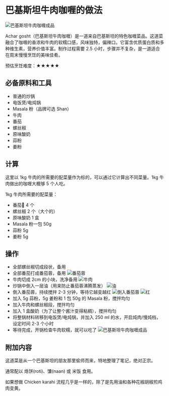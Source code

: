 # 巴基斯坦牛肉咖喱的做法

![巴基斯坦牛肉咖喱成品](./巴基斯坦牛肉咖喱.png)

Achar gosht（巴基斯坦牛肉咖喱）是一道来自巴基斯坦的特色咖喱菜品。这道菜融合了咖喱的香浓和牛肉的软糯口感，风味独特，偏辣口。它富含优质蛋白质和多种维生素，营养价值丰富。制作过程需要 2.5 小时，步骤并不复杂，是一道适合在周末慢慢烹饪的美味佳肴。

预估烹饪难度：★★★★★

## 必备原料和工具

- 普通的炒锅
- 电饭煲/电炖锅
- Masala 粉（品牌可选 Shan）
- 牛肉
- 番茄
- 螺丝椒
- 原味酸奶
- 蒜粉
- 姜粉

## 计算

这里以 1kg 牛肉的所需要的配菜量作为标的，可以通过它计算出不同菜量。1kg 牛肉做出的咖喱大概够 5 个人吃。

1kg 牛肉所需要的配菜量：

- 番茄🍅 4 个
- 螺丝椒 2 个（大个的）
- 原味酸奶 1 盒
- Masala 粉一包 50g
- 蒜粉 5g
- 姜粉 5g

## 操作

- 全部螺丝椒切成段状，备用
- 全部番茄打成番茄蓉，备用
![番茄蓉](./番茄蓉.png)
- 牛肉切成 2cm 的小块，洗净备用
![牛肉](./牛肉.png)
- 炒锅中倒入一层油（用来防止番茄蓉沸腾蒸发）
![油](./油.png)
- 倒入番茄蓉，持续搅拌 2-3 分钟，等待它越变越红
![倒入番茄蓉](./倒入番茄蓉.png)
![红](./红.png)
- 加入 5g 蒜粉，5g 姜粉和 1 包 50g 的 Masala 粉，搅拌均匀
- 加入牛肉和螺丝椒段，搅拌均匀
- 加入 1 盒酸奶（为了让整个酱汁变得粘稠），搅拌均匀
- 将整锅材料转移到电饭煲/电炖锅，并加入 250 ml 的水，开启炖肉/慢炖档，设定时间 2-3 个小时
- 等待完成，开锅检查牛肉软糯，就可以吃了
![巴基斯坦牛肉咖喱成品](./巴基斯坦牛肉咖喱.png)

## 附加内容

这道菜是从一个巴基斯坦的朋友那里偷师而来，特地整理了笔记，绝对正宗。

通常配以 烙饼(roti)、馕(naan) 或 米饭 食用。

如果想做 Chicken karahi 流程几乎是一样的，除了是先用油和各种花椒胡椒煎鸡肉变黄。